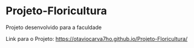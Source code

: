 # Projeto-Floricultura
 Projeto desenvolvido para a faculdade
 
Link para o Projeto: https://otaviocarva7ho.github.io/Projeto-Floricultura/
